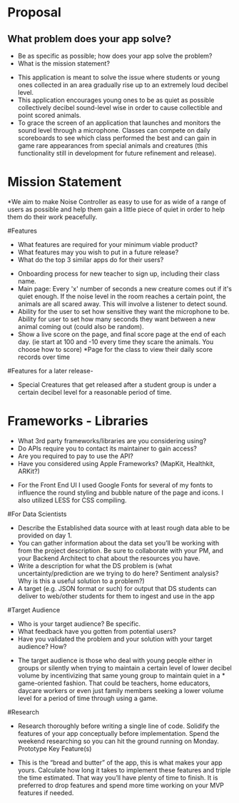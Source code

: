 # Proposal

## What problem does your app solve?
- Be as specific as possible; how does your app solve the problem?
- What is the mission statement?

* This application is meant to solve the issue where students or young ones collected in an area gradually rise  up to an extremely loud decibel level.
* This application encourages young ones to be as quiet as possible collectively decibel sound-level wise in order to cause collectible and point scored animals.
* To grace the screen of an application that launches and monitors the sound level through a microphone. Classes can compete on daily scoreboards to see which class performed the best and can gain in game rare appearances from special animals and creatures (this functionality still in development for future refinement and release).

# Mission Statement
*We aim to make Noise Controller as easy to use for as wide of a range of users as possible and help them gain a little piece of quiet in order to help them do their work peacefully.

#Features

- What features are required for your minimum viable product?
- What features may you wish to put in a future release?
- What do the top 3 similar apps do for their users?

* Onboarding process for new teacher to sign up, including their class name.
* Main page: Every 'x' number of seconds a new creature comes out if it's quiet enough. If the noise level in the room reaches a certain point, the animals are all scared away. This will involve a listener to detect sound.
* Ability for the user to set how sensitive they want the microphone to be. Ability for user to set how many seconds they want between a new animal coming out (could also be random).
* Show a live score on the page, and final score page at the end of each day. (ie start at 100 and -10 every time they scare the animals.  You choose how to score)
*Page for the class to view their daily score records over time


#Features for a later release-
* Special Creatures that get released after a student group is under a certain decibel level for a reasonable period of time.


# Frameworks - Libraries

- What 3rd party frameworks/libraries are you considering using?
- Do APIs require you to contact its maintainer to gain access?
- Are you required to pay to use the API?
- Have you considered using Apple Frameworks? (MapKit, Healthkit, ARKit?)


* For the Front End UI I used Google Fonts for several of my fonts to influence the round styling and bubble nature of the page and icons. I also utilized LESS for CSS compiling.

#For Data Scientists


- Describe the Established data source with at least rough data able to be provided on day 1. 
- You can gather information about the data set you’ll be working with from the project description. Be sure to collaborate with your PM, and your Backend Architect to chat about the resources you have.
- Write a description for what the DS problem is (what uncertainty/prediction are we trying to do here? Sentiment analysis? Why is this a useful solution to a problem?)
- A target (e.g. JSON format or such) for output that DS students can deliver to web/other students for them to ingest and use in the app

#Target Audience

- Who is your target audience? Be specific.
- What feedback have you gotten from potential users?
- Have you validated the problem and your solution with your target audience? How?


* The target audience is those who deal with young people either in groups or silently when trying to maintain a  certain level of lower decibel volume by incentivizing that same young group to maintain quiet in a * game-oriented fashion. That could be teachers, home educators, daycare workers or even just family members seeking a lower volume level for a period of time through using a game.

#Research

- Research thoroughly before writing a single line of code. Solidify the features of your app conceptually before implementation. Spend the weekend researching so you can hit the ground running on Monday.
Prototype Key Feature(s)

- This is the “bread and butter” of the app, this is what makes your app yours. Calculate how long it takes to implement these features and triple the time estimated. That way you’ll have plenty of time to finish. It is preferred to drop features and spend more time working on your MVP features if needed.
